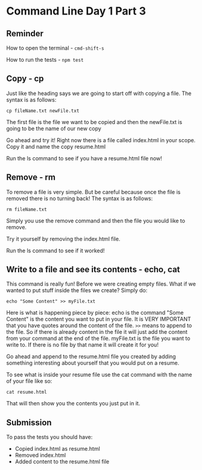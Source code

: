 # Command Line Day 1 Part 3

## Reminder

How to open the terminal - `cmd-shift-s`

How to run the tests - `npm test`

## Copy - cp

Just like the heading says we are going to start off with copying a file. The syntax is as follows:

```
cp fileName.txt newFile.txt
```

The first file is the file we want to be copied and then the newFile.txt is going to be the name of our new copy

Go ahead and try it! Right now there is a file called index.html in your scope. Copy it and name the copy resume.html

Run the ls command to see if you have a resume.html file now!

## Remove - rm

To remove a file is very simple. But be careful because once the file is removed there is no turning back! The syntax is as follows:

```
rm fileName.txt
```

Simply you use the remove command and then the file you would like to remove.

Try it yourself by removing the index.html file.

Run the ls command to see if it worked!

## Write to a file and see its contents - echo, cat

This command is really fun! Before we were creating empty files. What if we wanted to put stuff inside the files we create? Simply do:

```
echo "Some Content" >> myFile.txt
```

Here is what is happening piece by piece:
echo is the command
"Some Content" is the content you want to put in your file. It is VERY IMPORTANT that you have quotes around the content of the file.
`>>` means to append to the file. So if there is already content in the file it will just add the content from your command at the end of the file.
myFile.txt is the file you want to write to. If there is no file by that name it will create it for you!

Go ahead and append to the resume.html file you created by adding something interesting about yourself that you would put on a resume.

To see what is inside your resume file use the cat command with the name of your file like so:

```
cat resume.html
```

That will then show you the contents you just put in it.

## Submission

To pass the tests you should have:
- Copied index.html as resume.html
- Removed index.html
- Added content to the resume.html file